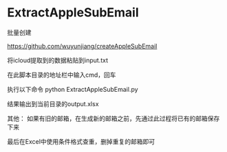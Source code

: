 # ExtractAppleSubEmail
批量创建

https://github.com/wuyunjiang/createAppleSubEmail


将icloud提取到的数据粘贴到input.txt


在此脚本目录的地址栏中输入cmd，回车 


执行以下命令 python ExtractAppleSubEmail.py


结果输出到当前目录的output.xlsx


其他： 如果有旧的邮箱，在生成新的邮箱之前，先通过此过程将已有的邮箱保存下来

最后在Excel中使用条件格式查重，删掉重复的邮箱即可
